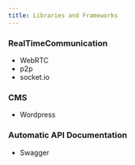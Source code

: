 ```yaml
---
title: Libraries and Frameworks
---
```


### RealTimeCommunication

- WebRTC
- p2p
- socket.io

### CMS 

- Wordpress 

### Automatic API Documentation 

- Swagger